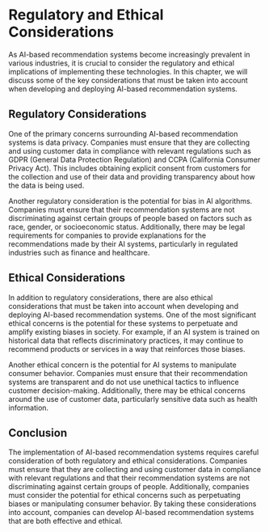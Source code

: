 Regulatory and Ethical Considerations
========================================================================================

As AI-based recommendation systems become increasingly prevalent in various industries, it is crucial to consider the regulatory and ethical implications of implementing these technologies. In this chapter, we will discuss some of the key considerations that must be taken into account when developing and deploying AI-based recommendation systems.

Regulatory Considerations
-------------------------

One of the primary concerns surrounding AI-based recommendation systems is data privacy. Companies must ensure that they are collecting and using customer data in compliance with relevant regulations such as GDPR (General Data Protection Regulation) and CCPA (California Consumer Privacy Act). This includes obtaining explicit consent from customers for the collection and use of their data and providing transparency about how the data is being used.

Another regulatory consideration is the potential for bias in AI algorithms. Companies must ensure that their recommendation systems are not discriminating against certain groups of people based on factors such as race, gender, or socioeconomic status. Additionally, there may be legal requirements for companies to provide explanations for the recommendations made by their AI systems, particularly in regulated industries such as finance and healthcare.

Ethical Considerations
----------------------

In addition to regulatory considerations, there are also ethical considerations that must be taken into account when developing and deploying AI-based recommendation systems. One of the most significant ethical concerns is the potential for these systems to perpetuate and amplify existing biases in society. For example, if an AI system is trained on historical data that reflects discriminatory practices, it may continue to recommend products or services in a way that reinforces those biases.

Another ethical concern is the potential for AI systems to manipulate consumer behavior. Companies must ensure that their recommendation systems are transparent and do not use unethical tactics to influence customer decision-making. Additionally, there may be ethical concerns around the use of customer data, particularly sensitive data such as health information.

Conclusion
----------

The implementation of AI-based recommendation systems requires careful consideration of both regulatory and ethical considerations. Companies must ensure that they are collecting and using customer data in compliance with relevant regulations and that their recommendation systems are not discriminating against certain groups of people. Additionally, companies must consider the potential for ethical concerns such as perpetuating biases or manipulating consumer behavior. By taking these considerations into account, companies can develop AI-based recommendation systems that are both effective and ethical.
